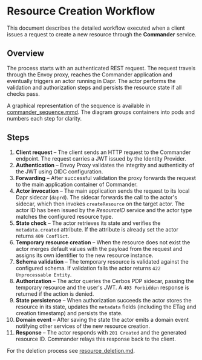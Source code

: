 # Resource Creation Workflow

This document describes the detailed workflow executed when a client issues a request to create a new resource through the **Commander** service.

## Overview
The process starts with an authenticated REST request. The request travels through the Envoy proxy, reaches the Commander application and eventually triggers an actor running in Dapr. The actor performs the validation and authorization steps and persists the resource state if all checks pass.

A graphical representation of the sequence is available in [commander_sequence.mmd](commander_sequence.mmd). The diagram groups containers into pods and numbers each step for clarity.

## Steps
1. **Client request** – The client sends an HTTP request to the Commander endpoint. The request carries a JWT issued by the Identity Provider.
2. **Authentication** – Envoy Proxy validates the integrity and authenticity of the JWT using OIDC configuration.
3. **Forwarding** – After successful validation the proxy forwards the request to the main application container of Commander.
4. **Actor invocation** – The main application sends the request to its local Dapr sidecar (`daprd`). The sidecar forwards the call to the actor's sidecar, which then invokes `createResource` on the target actor. The actor ID has been issued by the *ResourceID* service and the actor type matches the configured resource type.
5. **State check** – The actor retrieves its state and verifies the `metadata.created` attribute. If the attribute is already set the actor returns `409 Conflict`.
6. **Temporary resource creation** – When the resource does not exist the actor merges default values with the payload from the request and assigns its own identifier to the new resource instance.
7. **Schema validation** – The temporary resource is validated against the configured schema. If validation fails the actor returns `422 Unprocessable Entity`.
8. **Authorization** – The actor queries the Cerbos PDP sidecar, passing the temporary resource and the user's JWT. A `403 Forbidden` response is returned if the action is denied.
9. **State persistence** – When authorization succeeds the actor stores the resource in its state, updates the `metadata` fields (including the ETag and creation timestamp) and persists the state.
10. **Domain event** – After saving the state the actor emits a domain event notifying other services of the new resource creation.
11. **Response** – The actor responds with `201 Created` and the generated resource ID. Commander relays this response back to the client.

For the deletion process see [resource_deletion.md](resource_deletion.md).
